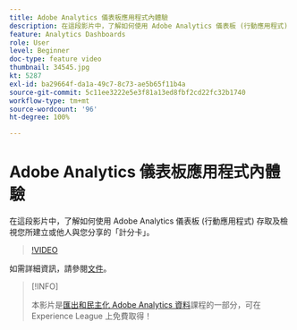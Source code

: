 ```yaml
---
title: Adobe Analytics 儀表板應用程式內體驗
description: 在這段影片中，了解如何使用 Adobe Analytics 儀表板 (行動應用程式) 存取及檢視您所建立或他人與您分享的「計分卡」。
feature: Analytics Dashboards
role: User
level: Beginner
doc-type: feature video
thumbnail: 34545.jpg
kt: 5287
exl-id: ba29664f-da1a-49c7-8c73-ae5b65f11b4a
source-git-commit: 5c11ee3222e5e3f81a13ed8fbf2cd22fc32b1740
workflow-type: tm+mt
source-wordcount: '96'
ht-degree: 100%

---
```


# Adobe Analytics 儀表板應用程式內體驗

在這段影片中，了解如何使用 Adobe Analytics 儀表板 (行動應用程式) 存取及檢視您所建立或他人與您分享的「計分卡」。

>[!VIDEO](https://video.tv.adobe.com/v/34545/?quality=12)

如需詳細資訊，請參閱[文件](https://experienceleague.adobe.com/docs/analytics/analyze/mobapp/home.html?lang=zh-Hant)。

>[!INFO]
>
> 本影片是[匯出和民主化 Adobe Analytics 資料](https://experienceleague.adobe.com/?recommended=Analytics-A-1-2022.1.democratizing)課程的一部分，可在 Experience League 上免費取得！
